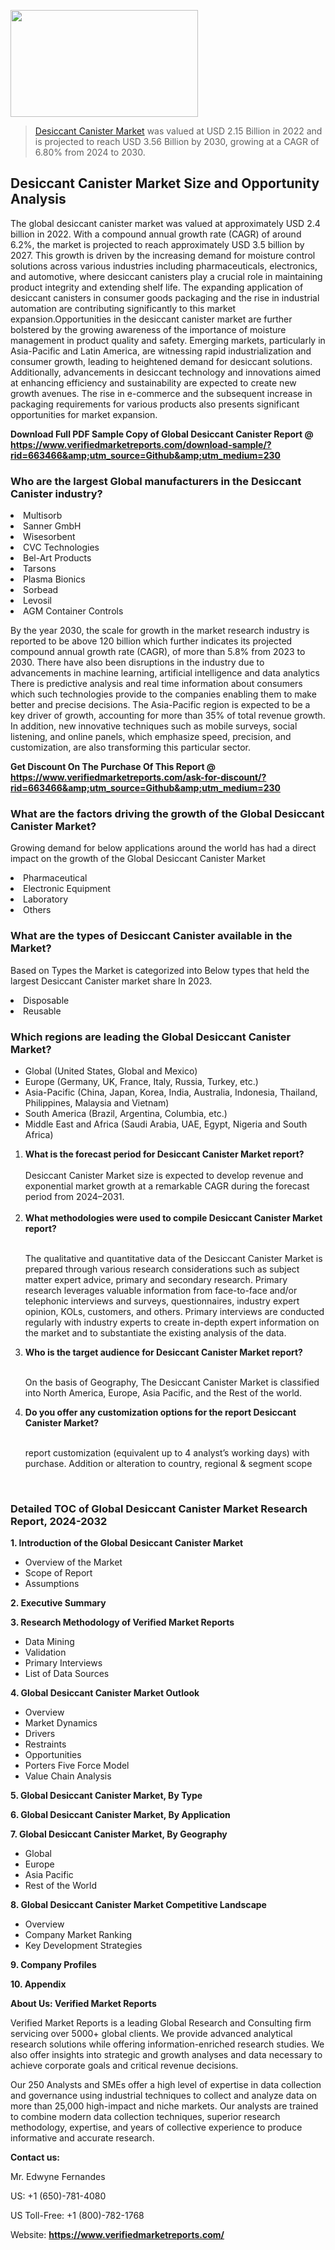 <img src="https://ffe5etoiles.com/wp-content/uploads/2024/12/MST1-300x171.png" alt="" width="300" height="171" class="alignnone size-medium wp-image-20088" /><blockquote><p><p><a href="https://www.verifiedmarketreports.com/download-sample/?rid=663466&utm_source=Github&utm_medium=230" target="_blank">Desiccant Canister Market</a> was valued at USD 2.15 Billion in 2022 and is projected to reach USD 3.56 Billion by 2030, growing at a CAGR of 6.80% from 2024 to 2030.</p></blockquote><p><h2>Desiccant Canister Market Size and Opportunity Analysis</h2>The global desiccant canister market was valued at approximately USD 2.4 billion in 2022. With a compound annual growth rate (CAGR) of around 6.2%, the market is projected to reach approximately USD 3.5 billion by 2027. This growth is driven by the increasing demand for moisture control solutions across various industries including pharmaceuticals, electronics, and automotive, where desiccant canisters play a crucial role in maintaining product integrity and extending shelf life. The expanding application of desiccant canisters in consumer goods packaging and the rise in industrial automation are contributing significantly to this market expansion.Opportunities in the desiccant canister market are further bolstered by the growing awareness of the importance of moisture management in product quality and safety. Emerging markets, particularly in Asia-Pacific and Latin America, are witnessing rapid industrialization and consumer growth, leading to heightened demand for desiccant solutions. Additionally, advancements in desiccant technology and innovations aimed at enhancing efficiency and sustainability are expected to create new growth avenues. The rise in e-commerce and the subsequent increase in packaging requirements for various products also presents significant opportunities for market expansion.</p><p class=""><strong>Download Full PDF Sample Copy of Global Desiccant Canister Report @ <a href="https://www.verifiedmarketreports.com/download-sample/?rid=663466&amp;utm_source=Github&amp;utm_medium=230" target="_blank">https://www.verifiedmarketreports.com/download-sample/?rid=663466&amp;utm_source=Github&amp;utm_medium=230</a></strong></p><h3 id="" class="">Who are the largest Global manufacturers in the Desiccant Canister industry?</h3><p><li>Multisorb</li><li> Sanner GmbH</li><li> Wisesorbent</li><li> CVC Technologies</li><li> Bel-Art Products</li><li> Tarsons</li><li> Plasma Bionics</li><li> Sorbead</li><li> Levosil</li><li> AGM Container Controls</li></p><div class=""><div class="" dir="" data-message-author-role="" data-message-id="" data-message-model-slug=""><div class=""><div class=""><div class=""><div class="" dir="" data-message-author-role="" data-message-id="" data-message-model-slug=""><div class=""><div class=""><p>By the year 2030, the scale for growth in the market research industry is reported to be above 120 billion which further indicates its projected compound annual growth rate (CAGR), of more than 5.8% from 2023 to 2030. There have also been disruptions in the industry due to advancements in machine learning, artificial intelligence and data analytics There is predictive analysis and real time information about consumers which such technologies provide to the companies enabling them to make better and precise decisions. The Asia-Pacific region is expected to be a key driver of growth, accounting for more than 35% of total revenue growth. In addition, new innovative techniques such as mobile surveys, social listening, and online panels, which emphasize speed, precision, and customization, are also transforming this particular sector.</p><p><strong>Get Discount On The Purchase Of This Report @&nbsp; <a href="https://www.verifiedmarketreports.com/ask-for-discount/?rid=663466&amp;utm_source=Github&amp;utm_medium=230" target="_blank">https://www.verifiedmarketreports.com/ask-for-discount/?rid=663466&amp;utm_source=Github&amp;utm_medium=230</a></strong></p></div></div></div></div></div></div></div></div><h3 id="" class="">What are the factors driving the growth of the Global Desiccant Canister Market?</h3><p id="" class="">Growing demand for below applications around the world has had a direct impact on the growth of the Global Desiccant Canister Market</p><p id="" class=""><li>Pharmaceutical</li><li> Electronic Equipment</li><li> Laboratory</li><li> Others</li></p><h3 id="" class="">What are the types of Desiccant Canister available in the Market?</h3><p id="" class="">Based on Types the Market is categorized into Below types that held the largest Desiccant Canister market share In 2023.</p><p id="" class=""><li>Disposable</li><li> Reusable</li></p><h3 id="" class="">Which regions are leading the Global Desiccant Canister Market?</h3><ul><li>Global (United States, Global and Mexico)</li><li>Europe (Germany, UK, France, Italy, Russia, Turkey, etc.)</li><li>Asia-Pacific (China, Japan, Korea, India, Australia, Indonesia, Thailand, Philippines, Malaysia and Vietnam)</li><li>South America (Brazil, Argentina, Columbia, etc.)</li><li>Middle East and Africa (Saudi Arabia, UAE, Egypt, Nigeria and South Africa)</li></ul><p><ol><li><strong>What is the forecast period for Desiccant Canister Market report?<br /></strong><br /><span data-sheets-root="1" data-sheets-value="{&quot;1&quot;:2,&quot;2&quot;:&quot;XXXX size is expected to develop revenue and exponential market growth at a remarkable CAGR during the forecast period from 2024&ndash;2030.&quot;}" data-sheets-userformat="{&quot;2&quot;:12674,&quot;4&quot;:{&quot;1&quot;:2,&quot;2&quot;:16776960},&quot;10&quot;:2,&quot;11&quot;:0,&quot;15&quot;:&quot;Arial&quot;,&quot;16&quot;:12}">Desiccant Canister Market size is expected to develop revenue and exponential market growth at a remarkable CAGR during the forecast period from 2024&ndash;2031.</span><br /><br /></li><li><strong>What methodologies were used to compile Desiccant Canister Market report?<br /><br /></strong><p>The qualitative and quantitative data of the&nbsp;Desiccant Canister Market is prepared through various research considerations such as subject matter expert advice, primary and secondary research. Primary research leverages valuable information from face-to-face and/or telephonic interviews and surveys, questionnaires, industry expert opinion, KOLs, customers, and others. Primary interviews are conducted regularly with industry experts to create in-depth expert information on the market and to substantiate the existing analysis of the data.&nbsp;</p></li><li><strong>Who is the target audience for Desiccant Canister Market report?<br /><br /></strong><p>On the basis of Geography, The&nbsp;Desiccant Canister Market is classified into North America, Europe, Asia Pacific, and the Rest of the world.</p></li><li><strong>Do you offer any customization options for the report Desiccant Canister Market?<br /><br /></strong><p>report customization (equivalent up to 4 analyst&rsquo;s working days) with purchase. Addition or alteration to country, regional &amp; segment scope</p><p>&nbsp;</p></li></ol></p><h3 id="" class="">Detailed TOC of Global Desiccant Canister Market Research Report, 2024-2032</h3><p id="" class=""><strong>1. Introduction of the Global Desiccant Canister Market</strong></p><ul><li>Overview of the Market</li><li>Scope of Report</li><li>Assumptions</li></ul><p id="" class=""><strong>2. Executive Summary</strong></p><p id="" class=""><strong>3. Research Methodology of&nbsp;Verified Market Reports</strong></p><ul><li>Data Mining</li><li>Validation</li><li>Primary Interviews</li><li>List of Data Sources</li></ul><p id="" class=""><strong>4. Global Desiccant Canister Market Outlook</strong></p><ul><li>Overview</li><li>Market Dynamics</li><li>Drivers</li><li>Restraints</li><li>Opportunities</li><li>Porters Five Force Model</li><li>Value Chain Analysis</li></ul><p id="" class=""><strong>5. Global Desiccant Canister Market, By&nbsp;Type</strong></p><p id="" class=""><strong>6. Global Desiccant Canister Market, By Application</strong></p><p id="" class=""><strong>7. Global Desiccant Canister Market, By Geography</strong></p><ul><li>Global</li><li>Europe</li><li>Asia Pacific</li><li>Rest of the World</li></ul><p id="" class=""><strong>8. Global Desiccant Canister Market Competitive Landscape</strong></p><ul><li>Overview</li><li>Company Market Ranking</li><li>Key Development Strategies</li></ul><p id="" class=""><strong>9. Company Profiles</strong></p><p id="" class=""><strong>10. Appendix</strong></p><p id="" class=""><strong>About Us: Verified Market Reports</strong></p><p id="" class="">Verified Market Reports is a leading Global Research and Consulting firm servicing over 5000+ global clients. We provide advanced analytical research solutions while offering information-enriched research studies. We also offer insights into strategic and growth analyses and data necessary to achieve corporate goals and critical revenue decisions.</p><p id="" class="">Our 250 Analysts and SMEs offer a high level of expertise in data collection and governance using industrial techniques to collect and analyze data on more than 25,000 high-impact and niche markets. Our analysts are trained to combine modern data collection techniques, superior research methodology, expertise, and years of collective experience to produce informative and accurate research.</p><p id="" class=""><strong>Contact us:</strong></p><p id="" class="">Mr. Edwyne Fernandes</p><p id="" class="">US: +1 (650)-781-4080</p><p id="" class="">US Toll-Free: +1 (800)-782-1768</p><p id="" class="">Website: <a target="" data-test-app-aware-link=""><strong>https://www.verifiedmarketreports.com/</strong></a></p>
